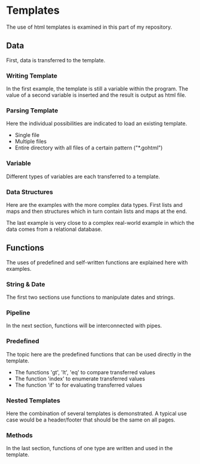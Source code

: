# Templates

The use of html templates is examined in this part of my repository.

## Data

First, data is transferred to the template.

### Writing Template

In the first example, the template is still a variable within the program. The value of a second variable is inserted and the result is output as html file.

### Parsing Template

Here the individual possibilities are indicated to load an existing template.

* Single file
* Multiple files
* Entire directory with all files of a certain pattern ("*.gohtml")

### Variable

Different types of variables are each transferred to a template.

### Data Structures

Here are the examples with the more complex data types. First lists and maps and then structures which in turn contain lists and maps at the end.

The last example is very close to a complex real-world example in which the data comes from a relational database.

## Functions

The uses of predefined and self-written functions are explained here with examples.

### String & Date

The first two sections use functions to manipulate dates and strings.

### Pipeline

In the next section, functions will be interconnected with pipes.

### Predefined

The topic here are the predefined functions that can be used directly in the template.

* The functions 'gt', 'lt', 'eq' to compare transferred values
* The function 'index' to enumerate transferred values
* The function 'if' to for evaluating transferred values

### Nested Templates

Here the combination of several templates is demonstrated. A typical use case would be a header/footer that should be the same on all pages.

### Methods

In the last section, functions of one type are written and used in the template.